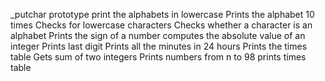 _putchar prototype
print the alphabets in lowercase
Prints the alphabet 10 times
Checks for lowercase characters
Checks whether a character is an alphabet
Prints the sign of a number
computes the absolute value of an integer
Prints last digit
Prints all the minutes in 24 hours
Prints the times table
Gets sum of two integers
Prints numbers from n to 98
prints times table

